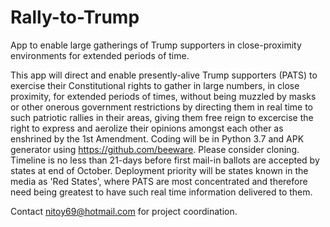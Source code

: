 # Rally-to-Trump
App to enable large gatherings of Trump supporters in close-proximity environments for extended periods of time.

This app will direct and enable presently-alive Trump supporters (PATS) to exercise their Constitutional rights to gather in large numbers, in close proximity, for extended periods of times, without being muzzled by masks or other onerous government restrictions by directing them in real time to such patriotic rallies in their areas, giving them free reign to excercise the right to express and aerolize their opinions amongst each other as enshrined by the 1st Amendment. Coding will be in Python 3.7 and APK generator using https://github.com/beeware. Please consider cloning. Timeline is no less than 21-days before first mail-in ballots are accepted by states at end of October. Deployment priority will be states known in the media as 'Red States', where PATS are most concentrated and therefore need being greatest to have such real time information delivered to them.

Contact nitoy69@hotmail.com for project coordination. 
